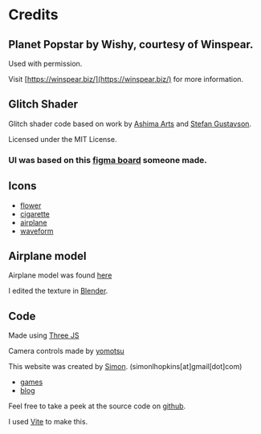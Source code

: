 # Credits

## Planet Popstar by Wishy, courtesy of Winspear.

Used with permission.

Visit [https://winspear.biz/](https://winspear.biz/) for more information.

## Glitch Shader

Glitch shader code based on work by <a href="https://github.com/ashima/webgl-noise" target="_blank">Ashima Arts</a> and <a href="https://github.com/stegu/webgl-noise" target="_blank">Stefan Gustavson</a>.

Licensed under the MIT License.

### UI was based on this [figma board](<https://www.figma.com/design/DXMrSImMIADv2w5Uyd2rdp/Legacy-iOS-UI-Kit-(Community)>) someone made.

## Icons

- [flower](https://www.svgrepo.com/svg/481189/flower)
- [cigarette](https://www.svgrepo.com/svg/282798/smoking-cigar)
- [airplane](https://www.svgrepo.com/svg/522355/airplane)
- [waveform](https://www.svgrepo.com/svg/532486/wave-pulse)

## Airplane model

Airplane model was found [here](https://sketchfab.com/3d-models/airport-airplane-2-e789285baa6249b8b09a429e620c6d46)

I edited the texture in [Blender](https://www.blender.org/).

## Code

Made using [Three JS](https://threejs.org/)

Camera controls made by [yomotsu](https://github.com/yomotsu/camera-controls/tree/dev)

This website was created by [Simon](https://simonlhopkins.github.io/). (simonlhopkins[at]gmail[dot]com)

- [games](https://simonlhopkins.itch.io/)
- [blog](https://cluberic.netlify.app/)

Feel free to take a peek at the source code on [github](https://github.com/simonlhopkins/flywishy).

I used [Vite](https://vite.dev/) to make this.
